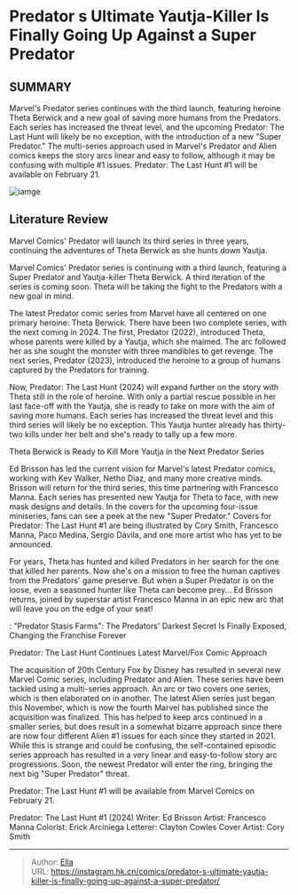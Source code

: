 # Predator s Ultimate Yautja-Killer Is Finally Going Up Against a Super Predator


## SUMMARY 



  Marvel&#39;s Predator series continues with the third launch, featuring heroine Theta Berwick and a new goal of saving more humans from the Predators.   Each series has increased the threat level, and the upcoming Predator: The Last Hunt will likely be no exception, with the introduction of a new &#34;Super Predator.&#34;   The multi-series approach used in Marvel&#39;s Predator and Alien comics keeps the story arcs linear and easy to follow, although it may be confusing with multiple #1 issues. Predator: The Last Hunt #1 will be available on February 21.  

![iamge](https://static1.srcdn.com/wordpress/wp-content/uploads/2023/11/predator-the-last-hunt-1-super-predator.jpg)

## Literature Review

Marvel Comics&#39; Predator will launch its third series in three years, continuing the adventures of Theta Berwick as she hunts down Yautja.




Marvel Comics&#39; Predator series is continuing with a third launch, featuring a Super Predator and Yautja-killer Theta Berwick. A third iteration of the series is coming soon. Theta will be taking the fight to the Predators with a new goal in mind.




The latest Predator comic series from Marvel have all centered on one primary heroine: Theta Berwick. There have been two complete series, with the next coming in 2024. The first, Predator (2022), introduced Theta, whose parents were killed by a Yautja, which she maimed. The arc followed her as she sought the monster with three mandibles to get revenge. The next series, Predator (2023), introduced the heroine to a group of humans captured by the Predators for training.

          

Now, Predator: The Last Hunt (2024) will expand further on the story with Theta still in the role of heroine. With only a partial rescue possible in her last face-off with the Yautja, she is ready to take on more with the aim of saving more humans. Each series has increased the threat level and this third series will likely be no exception. This Yautja hunter already has thirty-two kills under her belt and she&#39;s ready to tally up a few more.





 Theta Berwick is Ready to Kill More Yautja in the Next Predator Series 
          

Ed Brisson has led the current vision for Marvel&#39;s latest Predator comics, working with Kev Walker, Netho Diaz, and many more creative minds. Brisson will return for the third series, this time partnering with Francesco Manna. Each series has presented new Yautja for Theta to face, with new mask designs and details. In the covers for the upcoming four-issue miniseries, fans can see a peek at the new &#34;Super Predator.&#34; Covers for Predator: The Last Hunt #1 are being illustrated by Cory Smith, Francesco Manna, Paco Medina, Sergio Dávila, and one more artist who has yet to be announced.


For years, Theta has hunted and killed Predators in her search for the one that killed her parents. Now she&#39;s on a mission to free the human captives from the Predators&#39; game preserve. But when a Super Predator is on the loose, even a seasoned hunter like Theta can become prey...
Ed Brisson returns, joined by superstar artist Francesco Manna in an epic new arc that will leave you on the edge of your seat!





 : &#34;Predator Stasis Farms&#34;: The Predators&#39; Darkest Secret Is Finally Exposed, Changing the Franchise Forever



 Predator: The Last Hunt Continues Latest Marvel/Fox Comic Approach 
          

The acquisition of 20th Century Fox by Disney has resulted in several new Marvel Comic series, including Predator and Alien. These series have been tackled using a multi-series approach. An arc or two covers one series, which is then elaborated on in another. The latest Alien series just began this November, which is now the fourth Marvel has published since the acquisition was finalized. This has helped to keep arcs continued in a smaller series, but does result in a somewhat bizarre approach since there are now four different Alien #1 issues for each since they started in 2021. While this is strange and could be confusing, the self-contained episodic series approach has resulted in a very linear and easy-to-follow story arc progressions. Soon, the newest Predator will enter the ring, bringing the next big &#34;Super Predator&#34; threat.




Predator: The Last Hunt #1 will be available from Marvel Comics on February 21.

 Predator: The Last Hunt #1 (2024)                  Writer: Ed Brisson   Artist: Francesco Manna   Colorist: Erick Arciniega   Letterer: Clayton Cowles   Cover Artist: Cory Smith      




---

> Author: [Ella](https://instagram.hk.cn/)  
> URL: https://instagram.hk.cn/comics/predator-s-ultimate-yautja-killer-is-finally-going-up-against-a-super-predator/  

